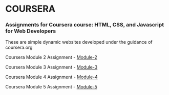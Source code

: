 # COURSERA

### Assignments for Coursera course: HTML, CSS, and Javascript for Web Developers

These are simple dynamic websites developed under the guidance of coursera.org

Coursera Module 2 Assignment - [Module-2](https://raw.githack.com/deepthiinduri/coursera/main/module2_assign/index.html)

Coursera Module 3 Assignment - [Module-3](https://raw.githack.com/deepthiinduri/coursera/main/mod3_assign/index.html)

Coursera Module 4 Assignment - [Module-4](https://raw.githack.com/deepthiinduri/coursera/main/mod4_assign/index.html)

Coursera Module 5 Assignment - [Module-5](https://raw.githack.com/deepthiinduri/coursera/main/mod5_assign/index.html)
